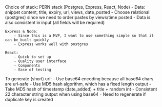 Choice of stack: PERN stack (Postgres, Express, React, Node)
    - Data: snippet content, title, expiry, url, views, date_posted
    - Choose relational (postgres) since we need to order pastes by views/time posted
        - Data is also consistent in input (all fields will be required)

    Express & Node:
        - Since this is a MVP, I want to use something simple so that it can be built quickly
        - Express works well with postgres

    React: 
        - Quick to set up
        - Quality user interface 
        - Components
        - Ease of testing

To generate (short) url:
    - Use base64 encoding because all base64 chars are url-safe
    - Use MD5 hash algorithm, which has a fixed length output
        - Take MD5 hash of timestamp (date_added) + title + random int
    - Consistent 22 character string output when using base64 
    - Need to regenerate if duplicate key is created
